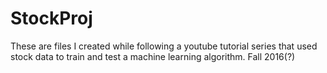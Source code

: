 # StockProj

These are files I created while following a youtube tutorial series that used stock data to train and
test a machine learning algorithm. Fall 2016(?)
